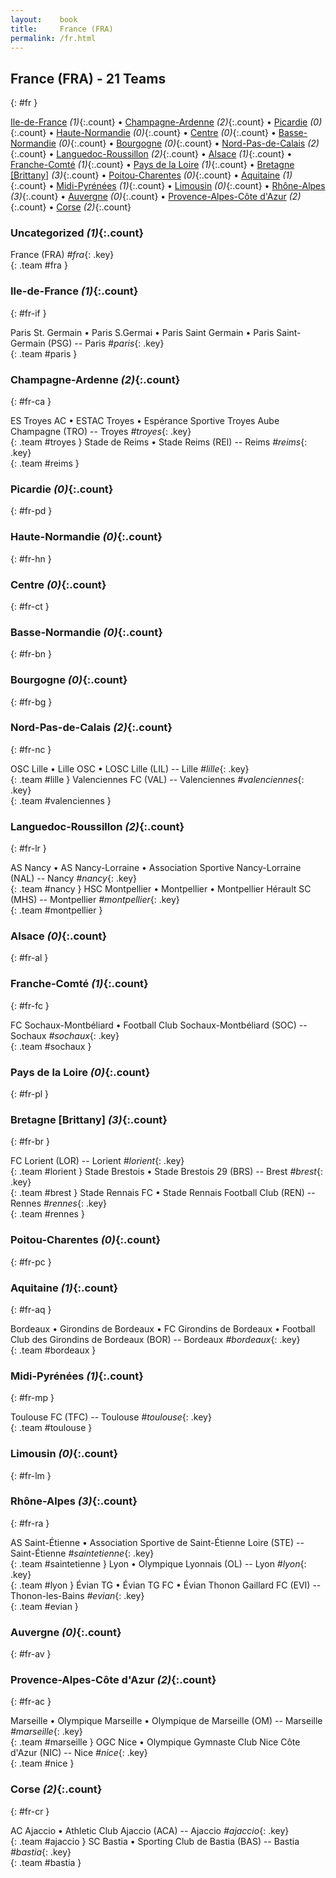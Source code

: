 ```yaml
---
layout:    book
title:     France (FRA)
permalink: /fr.html
---
```


## France (FRA) - 21 Teams
{: #fr }






[Ile-de-France](#fr-if) _(1)_{:.count} • [Champagne-Ardenne](#fr-ca) _(2)_{:.count} • [Picardie](#fr-pd) _(0)_{:.count} • [Haute-Normandie](#fr-hn) _(0)_{:.count} • [Centre](#fr-ct) _(0)_{:.count} • [Basse-Normandie](#fr-bn) _(0)_{:.count} • [Bourgogne](#fr-bg) _(0)_{:.count} • [Nord-Pas-de-Calais](#fr-nc) _(2)_{:.count} • [Languedoc-Roussillon](#fr-lr) _(2)_{:.count} • [Alsace](#fr-al) _(1)_{:.count} • [Franche-Comté](#fr-fc) _(1)_{:.count} • [Pays de la Loire](#fr-pl) _(1)_{:.count} • [Bretagne [Brittany]](#fr-br) _(3)_{:.count} • [Poitou-Charentes](#fr-pc) _(0)_{:.count} • [Aquitaine](#fr-aq) _(1)_{:.count} • [Midi-Pyrénées](#fr-mp) _(1)_{:.count} • [Limousin](#fr-lm) _(0)_{:.count} • [Rhône-Alpes](#fr-ra) _(3)_{:.count} • [Auvergne](#fr-av) _(0)_{:.count} • [Provence-Alpes-Côte d'Azur](#fr-ac) _(2)_{:.count} • [Corse](#fr-cr) _(2)_{:.count}


### Uncategorized _(1)_{:.count}

France  (FRA)  _#fra_{: .key} <br>
{: .team #fra }



### Ile-de-France _(1)_{:.count}
{: #fr-if }





<div class='columns3' markdown='1'>

Paris St. Germain • Paris S.Germai • Paris Saint Germain • Paris Saint-Germain  (PSG)  -- Paris _#paris_{: .key} <br>
{: .team #paris }

</div>



### Champagne-Ardenne _(2)_{:.count}
{: #fr-ca }





<div class='columns3' markdown='1'>

ES Troyes AC • ESTAC Troyes • Espérance Sportive Troyes Aube Champagne  (TRO)  -- Troyes _#troyes_{: .key} <br>
{: .team #troyes }
Stade de Reims • Stade Reims  (REI)  -- Reims _#reims_{: .key} <br>
{: .team #reims }

</div>



### Picardie _(0)_{:.count}
{: #fr-pd }





<div class='columns3' markdown='1'>


</div>



### Haute-Normandie _(0)_{:.count}
{: #fr-hn }





<div class='columns3' markdown='1'>


</div>



### Centre _(0)_{:.count}
{: #fr-ct }





<div class='columns3' markdown='1'>


</div>



### Basse-Normandie _(0)_{:.count}
{: #fr-bn }





<div class='columns3' markdown='1'>


</div>



### Bourgogne _(0)_{:.count}
{: #fr-bg }





<div class='columns3' markdown='1'>


</div>



### Nord-Pas-de-Calais _(2)_{:.count}
{: #fr-nc }





<div class='columns3' markdown='1'>

OSC Lille • Lille OSC • LOSC Lille  (LIL)  -- Lille _#lille_{: .key} <br>
{: .team #lille }
Valenciennes FC  (VAL)  -- Valenciennes _#valenciennes_{: .key} <br>
{: .team #valenciennes }

</div>



### Languedoc-Roussillon _(2)_{:.count}
{: #fr-lr }





<div class='columns3' markdown='1'>

AS Nancy • AS Nancy-Lorraine • Association Sportive Nancy-Lorraine  (NAL)  -- Nancy _#nancy_{: .key} <br>
{: .team #nancy }
HSC Montpellier • Montpellier • Montpellier Hérault SC  (MHS)  -- Montpellier _#montpellier_{: .key} <br>
{: .team #montpellier }

</div>



### Alsace _(0)_{:.count}
{: #fr-al }





<div class='columns3' markdown='1'>


</div>



### Franche-Comté _(1)_{:.count}
{: #fr-fc }





<div class='columns3' markdown='1'>

FC Sochaux-Montbéliard • Football Club Sochaux-Montbéliard  (SOC)  -- Sochaux _#sochaux_{: .key} <br>
{: .team #sochaux }

</div>



### Pays de la Loire _(0)_{:.count}
{: #fr-pl }





<div class='columns3' markdown='1'>


</div>



### Bretagne [Brittany] _(3)_{:.count}
{: #fr-br }





<div class='columns3' markdown='1'>

FC Lorient  (LOR)  -- Lorient _#lorient_{: .key} <br>
{: .team #lorient }
Stade Brestois • Stade Brestois 29  (BRS)  -- Brest _#brest_{: .key} <br>
{: .team #brest }
Stade Rennais FC • Stade Rennais Football Club  (REN)  -- Rennes _#rennes_{: .key} <br>
{: .team #rennes }

</div>



### Poitou-Charentes _(0)_{:.count}
{: #fr-pc }





<div class='columns3' markdown='1'>


</div>



### Aquitaine _(1)_{:.count}
{: #fr-aq }





<div class='columns3' markdown='1'>

Bordeaux • Girondins de Bordeaux • FC Girondins de Bordeaux • Football Club des Girondins de Bordeaux  (BOR)  -- Bordeaux _#bordeaux_{: .key} <br>
{: .team #bordeaux }

</div>



### Midi-Pyrénées _(1)_{:.count}
{: #fr-mp }





<div class='columns3' markdown='1'>

Toulouse FC  (TFC)  -- Toulouse _#toulouse_{: .key} <br>
{: .team #toulouse }

</div>



### Limousin _(0)_{:.count}
{: #fr-lm }





<div class='columns3' markdown='1'>


</div>



### Rhône-Alpes _(3)_{:.count}
{: #fr-ra }





<div class='columns3' markdown='1'>

AS Saint-Étienne • Association Sportive de Saint-Étienne Loire  (STE)  -- Saint-Étienne _#saintetienne_{: .key} <br>
{: .team #saintetienne }
Lyon • Olympique Lyonnais  (OL)  -- Lyon _#lyon_{: .key} <br>
{: .team #lyon }
Évian TG • Évian TG FC • Évian Thonon Gaillard FC  (EVI)  -- Thonon-les-Bains _#evian_{: .key} <br>
{: .team #evian }

</div>



### Auvergne _(0)_{:.count}
{: #fr-av }





<div class='columns3' markdown='1'>


</div>



### Provence-Alpes-Côte d'Azur _(2)_{:.count}
{: #fr-ac }





<div class='columns3' markdown='1'>

Marseille • Olympique Marseille • Olympique de Marseille  (OM)  -- Marseille _#marseille_{: .key} <br>
{: .team #marseille }
OGC Nice • Olympique Gymnaste Club Nice Côte d'Azur  (NIC)  -- Nice _#nice_{: .key} <br>
{: .team #nice }

</div>



### Corse _(2)_{:.count}
{: #fr-cr }





<div class='columns3' markdown='1'>

AC Ajaccio • Athletic Club Ajaccio  (ACA)  -- Ajaccio _#ajaccio_{: .key} <br>
{: .team #ajaccio }
SC Bastia • Sporting Club de Bastia  (BAS)  -- Bastia _#bastia_{: .key} <br>
{: .team #bastia }

</div>


 
